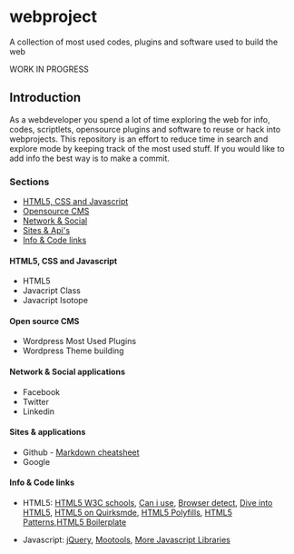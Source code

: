 # webproject
A collection of most used codes, plugins and software used to build the web

WORK IN PROGRESS

## Introduction
As a webdeveloper you spend a lot of time exploring the web for info, codes, scriptlets, opensource plugins and software to reuse or hack into webprojects. This repository is an effort to reduce time in search and explore mode by keeping track of the most used stuff. If you would like to add info the best way is to make a commit.

### Sections
- [HTML5, CSS and Javascript](#html5) 
- [Opensource CMS](#cms)
- [Network & Social](#social)
- [Sites & Api's](#sites)
- [Info & Code links](#info)




#### <a name="html5"></a>HTML5, CSS and Javascript
- HTML5
- Javacript Class
- Javacript Isotope

#### <a name="cms"></a>Open source CMS
- Wordpress Most Used Plugins
- Wordpress Theme building

#### <a name="network"></a>Network & Social applications
- Facebook
- Twitter
- Linkedin

#### <a name="sites"></a>Sites & applications
- Github - [Markdown cheatsheet](https://github.com/adam-p/markdown-here/wiki/Markdown-Cheatsheet)
- Google

#### <a name="info"></a>Info & Code links
- HTML5: 
[HTML5 W3C schools](http://www.w3schools.com/html5), [Can i use](http://caniuse.com), [Browser detect](http://detectmybrowser.com), [Dive into HTML5](http://www.diveintohtml5.org), [HTML5 on Quirksmde](http://www.quirksmode.org/dom/html5.html), [HTML5 Polyfills](https://github.com/Modernizr/Modernizr/wiki/HTML5-Cross-Browser-Polyfills), [HTML5 Patterns](http://html5pattern.com),[HTML5 Boilerplate](http://html5boilerplate.com)

- Javascript: [jQuery](http://jquery.com), [Mootools](http://mootools.net), [More Javascript Libraries](http://javascriptlibraries.com/)

